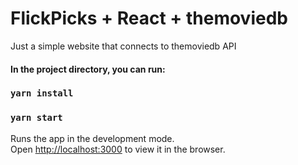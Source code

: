 # FlickPicks + React + themoviedb
Just a simple website that connects to themoviedb API

#### In the project directory, you can run:

### `yarn install`

### `yarn start`

Runs the app in the development mode.\
Open [http://localhost:3000](http://localhost:3000) to view it in the browser.